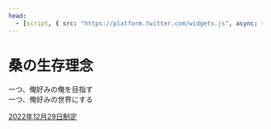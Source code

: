 ```yaml
---
head:
  - [script, { src: "https://platform.twitter.com/widgets.js", async: true, charset: "utf-8" }]
---
```

# 桑の生存理念
一つ、俺好みの俺を目指す  
一つ、俺好みの世界にする

[2022年12月29日制定](https://twitter.com/kuwappi_/status/1608152469766569984)
